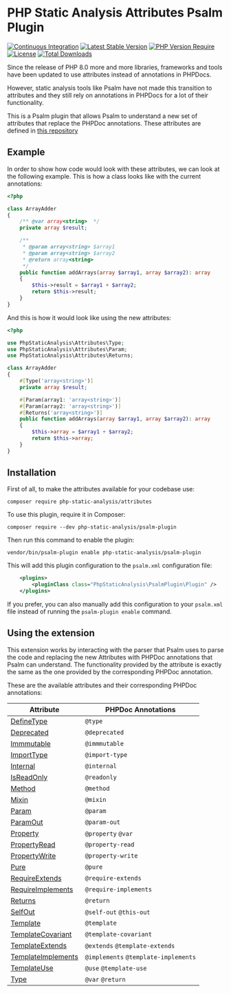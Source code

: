 # PHP Static Analysis Attributes Psalm Plugin
[![Continuous Integration](https://github.com/php-static-analysis/psalm-plugin/workflows/All%20Tests/badge.svg)](https://github.com/php-static-analysis/psalm-plugin/actions)
[![Latest Stable Version](https://poser.pugx.org/php-static-analysis/psalm-plugin/v/stable)](https://packagist.org/packages/php-static-analysis/psalm-plugin)
[![PHP Version Require](http://poser.pugx.org/php-static-analysis/psalm-plugin/require/php)](https://packagist.org/packages/php-static-analysis/psalm-plugin)
[![License](https://poser.pugx.org/php-static-analysis/psalm-plugin/license)](https://github.com/php-static-analysis/psalm-plugin/blob/main/LICENSE)
[![Total Downloads](https://poser.pugx.org/php-static-analysis/psalm-plugin/downloads)](https://packagist.org/packages/php-static-analysis/psalm-plugin/stats)

Since the release of PHP 8.0 more and more libraries, frameworks and tools have been updated to use attributes instead of annotations in PHPDocs.

However, static analysis tools like Psalm have not made this transition to attributes and they still rely on annotations in PHPDocs for a lot of their functionality.

This is a Psalm plugin that allows Psalm to understand a new set of attributes that replace the PHPDoc annotations. These attributes are defined in [this repository](https://github.com/php-static-analysis/attributes)

## Example

In order to show how code would look with these attributes, we can look at the following example. This is how a class looks like with the current annotations:

```php
<?php

class ArrayAdder
{
    /** @var array<string>  */
    private array $result;

    /**
     * @param array<string> $array1
     * @param array<string> $array2
     * @return array<string>
     */
    public function addArrays(array $array1, array $array2): array
    {
        $this->result = $array1 + $array2;
        return $this->result;
    }
}
```

And this is how it would look like using the new attributes:

```php
<?php

use PhpStaticAnalysis\Attributes\Type;
use PhpStaticAnalysis\Attributes\Param;
use PhpStaticAnalysis\Attributes\Returns;

class ArrayAdder
{
    #[Type('array<string>')]
    private array $result;

    #[Param(array1: 'array<string>')]
    #[Param(array2: 'array<string>')]
    #[Returns('array<string>')]
    public function addArrays(array $array1, array $array2): array
    {
        $this->array = $array1 + $array2;
        return $this->array;
    }
}
```

## Installation

First of all, to make the attributes available for your codebase use:

```
composer require php-static-analysis/attributes
```

To use this plugin, require it in Composer:

```
composer require --dev php-static-analysis/psalm-plugin
```

Then run this command to enable the plugin:

```
vendor/bin/psalm-plugin enable php-static-analysis/psalm-plugin
```

This will add this plugin configuration to the `psalm.xml` configuration file:

```xml
    <plugins>
        <pluginClass class="PhpStaticAnalysis\PsalmPlugin\Plugin" />
    </plugins>
```

If you prefer, you can also manually add this configuration to your `psalm.xml` file instead of running the `psalm-plugin enable` command.

## Using the extension

This extension works by interacting with the parser that Psalm uses to parse the code and replacing the new Attributes with PHPDoc annotations that Psalm can understand. The functionality provided by the attribute is exactly the same as the one provided by the corresponding PHPDoc annotation.

These are the available attributes and their corresponding PHPDoc annotations:

| Attribute                                                                                                       | PHPDoc Annotations |
|-----------------------------------------------------------------------------------------------------------------|--------------------|
| [DefineType](https://github.com/php-static-analysis/attributes/blob/main/doc/DefineType.md)                     | `@type`                              |
| [Deprecated](https://github.com/php-static-analysis/attributes/blob/main/doc/Deprecated.md)                     | `@deprecated`                        |
| [Immmutable](https://github.com/php-static-analysis/attributes/blob/main/doc/Immmutable.md)                     | `@immmutable`                        |
| [ImportType](https://github.com/php-static-analysis/attributes/blob/main/doc/ImportType.md)                     | `@import-type`                       |
| [Internal](https://github.com/php-static-analysis/attributes/blob/main/doc/Internal.md)                         | `@internal`                          |
| [IsReadOnly](https://github.com/php-static-analysis/attributes/blob/main/doc/IsReadOnly.md)                     | `@readonly`                          |
| [Method](https://github.com/php-static-analysis/attributes/blob/main/doc/Method.md)                             | `@method`                            |
| [Mixin](https://github.com/php-static-analysis/attributes/blob/main/doc/Mixin.md)                               | `@mixin`                             |
| [Param](https://github.com/php-static-analysis/attributes/blob/main/doc/Param.md)                               | `@param`                             |
| [ParamOut](https://github.com/php-static-analysis/attributes/blob/main/doc/ParamOut.md)                         | `@param-out`                         |
| [Property](https://github.com/php-static-analysis/attributes/blob/main/doc/Property.md)                         | `@property` `@var`                   |
| [PropertyRead](https://github.com/php-static-analysis/attributes/blob/main/doc/PropertyRead.md)                 | `@property-read`                     |
| [PropertyWrite](https://github.com/php-static-analysis/attributes/blob/main/doc/PropertyWrite.md)               | `@property-write`                    |
| [Pure](https://github.com/php-static-analysis/attributes/blob/main/doc/Pure.md)                                 | `@pure`                              |
| [RequireExtends](https://github.com/php-static-analysis/attributes/blob/main/doc/RequireExtends.md)             | `@require-extends`                   |
| [RequireImplements](https://github.com/php-static-analysis/attributes/blob/main/doc/RequireImplements.md)       | `@require-implements`                |
| [Returns](https://github.com/php-static-analysis/attributes/blob/main/doc/Returns.md)                           | `@return`                            |
| [SelfOut](https://github.com/php-static-analysis/attributes/blob/main/doc/SelfOut.md)                           | `@self-out` `@this-out`              |
| [Template](https://github.com/php-static-analysis/attributes/blob/main/doc/Template.md)                         | `@template`                          |
| [TemplateCovariant](https://github.com/php-static-analysis/attributes/blob/main/doc/TemplateCovariant.md)       | `@template-covariant`                |
| [TemplateExtends](https://github.com/php-static-analysis/attributes/blob/main/doc/TemplateExtends.md)           | `@extends` `@template-extends`       |
| [TemplateImplements](https://github.com/php-static-analysis/attributes/blob/main/doc/TemplateImplements.md)     | `@implements` `@template-implements` |
| [TemplateUse](https://github.com/php-static-analysis/attributes/blob/main/doc/TemplateUse.md)                   | `@use` `@template-use`               |
| [Type](https://github.com/php-static-analysis/attributes/blob/main/doc/Type.md)                                 | `@var` `@return`                     |
